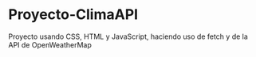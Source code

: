 ﻿# Proyecto-ClimaAPI
Proyecto usando CSS, HTML y JavaScript, haciendo uso de fetch y de la API de OpenWeatherMap
